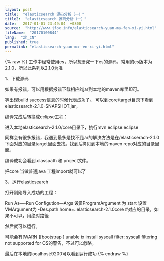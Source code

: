 ```yaml
---
layout: post
title:  "elasticsearch 源码分析（一）"
title2:  "elasticsearch 源码分析（一）"
date:   2017-01-01 23:49:04  +0800
source:  "http://www.jfox.info/elasticsearch-yuan-ma-fen-xi-yi.html"
fileName:  "20170100844"
lang:  "zh_CN"
published: true
permalink: "elasticsearch-yuan-ma-fen-xi-yi.html"
---
```

{% raw %}
工作中经常使用es，所以想研究一下es的源码，常用的es版本为2.1.0，所以此系列以2.1.0为准

1、下载源码

 如果有报错，可以用根据报错下载相应的jar到本地的maven库里即可。

 等出现build success信息的时候代表成功了。
可以到core/target目录下看到elasticsearch-2.1.0-SNAPSHOT.jar。

 编译完成后转换成eclipse工程：

 进入本地elasticsearch-2.1.0/core目录下，执行mvn eclipse:eclipse

 同样会有很多报错，我遇到最多是找不到jar的解决方法是在/elasticserach-2.1.0下面对应的目录target里面去找。找到后拷贝到本地的maven repo对应的目录里面。

 编译成功会看到.classpath 和.project文件。

 把core 当做普通java 工程import就可以了

3、运行elasticsearch

 打开刚刚导入成功的工程：

 Run As—-Run Configution—Args
设置ProgramArgument 为 start
设置VMArgument为 -Des.path.home=..elasticsearch-2.1.0core #对应的目录，如果不可以，用绝对路径

 然后就可以运行。

 可能会有[WARN ][bootstrap ] unable to install syscall filter: syscall filtering not supported for OS的警告，不过可以忽略。

 最后在本地的localhost:9200可以看到运行成功
{% endraw %}